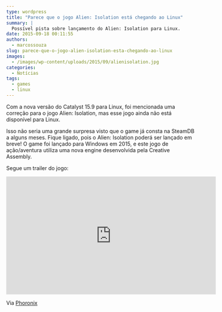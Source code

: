 ```yaml
---
type: wordpress
title: "Parece que o jogo Alien: Isolation está chegando ao Linux"
summary: |
  Possível pista sobre lançamento do Alien: Isolation para Linux.
date: 2015-09-18 00:11:55
authors:
  - marcossouza
slug: parece-que-o-jogo-alien-isolation-esta-chegando-ao-linux
images:
  - /images/wp-content/uploads/2015/09/alienisolation.jpg
categories:
  - Notícias
tags:
  - games
  - linux
---
```


Com a nova versão do Catalyst 15.9 para Linux, foi mencionada uma correção para o jogo Alien: Isolation, mas esse jogo ainda não está disponível para Linux.

Isso não seria uma grande surpresa visto que o game já consta na SteamDB a alguns meses. Fique ligado, pois o Alien: Isolation poderá ser lançado em breve! O game foi lançado para Windows em 2015, e este jogo de ação/aventura utiliza uma nova engine desenvolvida pela Creative Assembly.

<!--more-->

Segue um trailer do jogo:

<iframe width="560" height="315" src="https://www.youtube.com/watch?v=7h0cgmvIrZw" frameborder="0" allowfullscreen></iframe>

Via <a href="http://www.phoronix.com/scan.php?page=news_item&amp;px=Alien-Isolation-Linux-Leak" target="_blank">Phoronix</a>
